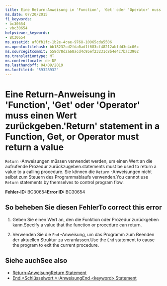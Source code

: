 ```yaml
---
title: Eine Return-Anweisung in 'Function', 'Get' oder 'Operator' muss einen Wert zurückgeben.
ms.date: 07/20/2015
f1_keywords:
- bc30654
- vbc30654
helpviewer_keywords:
- BC30654
ms.assetid: af0fb1fc-1b2e-4cae-9768-10965cda5506
ms.openlocfilehash: bb18232cd2fda0ad1f683cf48212abfdd3e4c06c
ms.sourcegitcommit: 558d78d2a68acd4c95ef23231c8b4e4c7bac3902
ms.translationtype: MT
ms.contentlocale: de-DE
ms.lasthandoff: 04/09/2019
ms.locfileid: "59328932"
---
```

# <a name="return-statement-in-a-function-get-or-operator-must-return-a-value"></a><span data-ttu-id="3a353-102">Eine Return-Anweisung in 'Function', 'Get' oder 'Operator' muss einen Wert zurückgeben.</span><span class="sxs-lookup"><span data-stu-id="3a353-102">'Return' statement in a Function, Get, or Operator must return a value</span></span>
`Return` <span data-ttu-id="3a353-103">-Anweisungen müssen verwendet werden, um einen Wert an die aufrufende Prozedur zurückzugeben.</span><span class="sxs-lookup"><span data-stu-id="3a353-103">statements must be used to return a value to a calling procedure.</span></span> <span data-ttu-id="3a353-104">Sie können die `Return` -Anweisungen nicht selbst zum Steuern des Programmablaufs verwenden.</span><span class="sxs-lookup"><span data-stu-id="3a353-104">You cannot use `Return` statements by themselves to control program flow.</span></span>  
  
 <span data-ttu-id="3a353-105">**Fehler-ID:** BC30654</span><span class="sxs-lookup"><span data-stu-id="3a353-105">**Error ID:** BC30654</span></span>  
  
## <a name="to-correct-this-error"></a><span data-ttu-id="3a353-106">So beheben Sie diesen Fehler</span><span class="sxs-lookup"><span data-stu-id="3a353-106">To correct this error</span></span>  
  
1. <span data-ttu-id="3a353-107">Geben Sie einen Wert an, den die Funktion oder Prozedur zurückgeben kann.</span><span class="sxs-lookup"><span data-stu-id="3a353-107">Specify a value that the function or procedure can return.</span></span>  
  
2. <span data-ttu-id="3a353-108">Verwenden Sie die `End` -Anweisung, um das Programm zum Beenden der aktuellen Struktur zu veranlassen.</span><span class="sxs-lookup"><span data-stu-id="3a353-108">Use the `End` statement to cause the program to exit the current procedure.</span></span>  
  
## <a name="see-also"></a><span data-ttu-id="3a353-109">Siehe auch</span><span class="sxs-lookup"><span data-stu-id="3a353-109">See also</span></span>

- [<span data-ttu-id="3a353-110">Return-Anweisung</span><span class="sxs-lookup"><span data-stu-id="3a353-110">Return Statement</span></span>](../../visual-basic/language-reference/statements/return-statement.md)
- [<span data-ttu-id="3a353-111">End \<Schlüsselwort >-Anweisung</span><span class="sxs-lookup"><span data-stu-id="3a353-111">End \<keyword> Statement</span></span>](../../visual-basic/language-reference/statements/end-keyword-statement.md)
